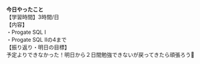 **今日やったこと**<br>
【学習時間】3時間/日<br>
【内容】<br>
・Progate SQL Ⅰ<br>
・Progate SQL Ⅱの4まで<br>
【振り返り・明日の目標】<br>
予定よりできなかった！明日から２日間勉強できないが戻ってきたら頑張ろう🫡<br>